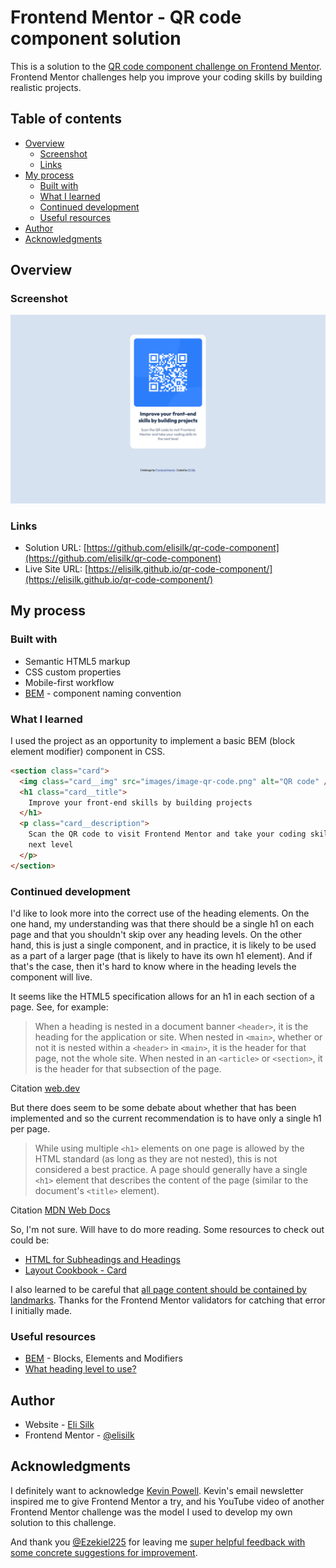 # Frontend Mentor - QR code component solution

This is a solution to the [QR code component challenge on Frontend Mentor](https://www.frontendmentor.io/challenges/qr-code-component-iux_sIO_H). Frontend Mentor challenges help you improve your coding skills by building realistic projects.

## Table of contents

- [Overview](#overview)
  - [Screenshot](#screenshot)
  - [Links](#links)
- [My process](#my-process)
  - [Built with](#built-with)
  - [What I learned](#what-i-learned)
  - [Continued development](#continued-development)
  - [Useful resources](#useful-resources)
- [Author](#author)
- [Acknowledgments](#acknowledgments)

## Overview

### Screenshot

![](./screenshot.png)

### Links

- Solution URL: [https://github.com/elisilk/qr-code-component](https://github.com/elisilk/qr-code-component)
- Live Site URL: [https://elisilk.github.io/qr-code-component/](https://elisilk.github.io/qr-code-component/)

## My process

### Built with

- Semantic HTML5 markup
- CSS custom properties
- Mobile-first workflow
- [BEM](https://getbem.com/) - component naming convention

### What I learned

I used the project as an opportunity to implement a basic BEM (block element modifier) component in CSS.

```html
<section class="card">
  <img class="card__img" src="images/image-qr-code.png" alt="QR code" />
  <h1 class="card__title">
    Improve your front-end skills by building projects
  </h1>
  <p class="card__description">
    Scan the QR code to visit Frontend Mentor and take your coding skills to the
    next level
  </p>
</section>
```

### Continued development

I'd like to look more into the correct use of the heading elements. On the one hand, my understanding was that there should be a single h1 on each page and that you shouldn't skip over any heading levels. On the other hand, this is just a single component, and in practice, it is likely to be used as a part of a larger page (that is likely to have its own h1 element). And if that's the case, then it's hard to know where in the heading levels the component will live.

It seems like the HTML5 specification allows for an h1 in each section of a page. See, for example:

> When a heading is nested in a document banner `<header>`, it is the heading for the application or site. When nested in `<main>`, whether or not it is nested within a `<header>` in `<main>`, it is the header for that page, not the whole site. When nested in an `<article>` or `<section>`, it is the header for that subsection of the page.

Citation [web.dev](https://web.dev/learn/html/headings-and-sections#headings_h1-h6)

But there does seem to be some debate about whether that has been implemented and so the current recommendation is to have only a single h1 per page.

> While using multiple `<h1>` elements on one page is allowed by the HTML standard (as long as they are not nested), this is not considered a best practice. A page should generally have a single `<h1>` element that describes the content of the page (similar to the document's `<title>` element).

Citation [MDN Web Docs](https://developer.mozilla.org/en-US/docs/Web/HTML/Element/Heading_Elements#avoid_using_multiple_h1_elements_on_one_page)

So, I'm not sure. Will have to do more reading. Some resources to check out could be:

- [HTML for Subheadings and Headings](https://css-tricks.com/html-for-subheadings-and-headings/)
- [Layout Cookbook - Card](https://developer.mozilla.org/en-US/docs/Web/CSS/Layout_cookbook/Card)

I also learned to be careful that [all page content should be contained by landmarks](https://dequeuniversity.com/rules/axe/4.6/region?application=axeAPI). Thanks for the Frontend Mentor validators for catching that error I initially made.

### Useful resources

- [BEM](https://getbem.com/) - Blocks, Elements and Modifiers
- [What heading level to use?](https://developer.mozilla.org/en-US/docs/Web/HTML/Element/Heading_Elements)

## Author

- Website - [Eli Silk](https://github.com/elisilk)
- Frontend Mentor - [@elisilk](https://www.frontendmentor.io/profile/elisilk)

## Acknowledgments

I definitely want to acknowledge [Kevin Powell](https://www.kevinpowell.co/). Kevin's email newsletter inspired me to give Frontend Mentor a try, and his YouTube video of another Frontend Mentor challenge was the model I used to develop my own solution to this challenge.

And thank you [@Ezekiel225](https://www.frontendmentor.io/profile/Ezekiel225) for leaving me [super helpful feedback with some concrete suggestions for improvement](https://www.frontendmentor.io/solutions/card-component-using-bem-and-css-custom-properties-4MgLuLV-0M).

